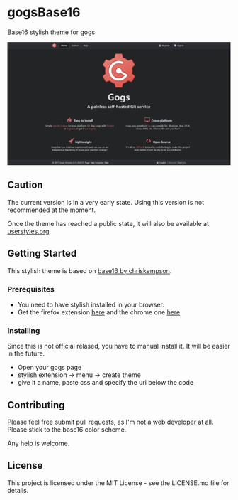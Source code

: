 # gogsBase16
Base16 stylish theme for gogs

![gogsBase16 preview image](assets/preview.png)

## Caution
The current version is in a very early state. Using this version is not recommended at the moment.

Once the theme has reached a public state, it will also be available at [userstyles.org](https://userstyles.org/).

## Getting Started

This stylish theme is based on [base16 by chriskempson](https://github.com/chriskempson/base16).

### Prerequisites
* You need to have stylish installed in your browser.
* Get the firefox extension [here](https://addons.mozilla.org/de/firefox/addon/stylish/) and the chrome one [here](https://chrome.google.com/webstore/detail/stylish-custom-themes-for/fjnbnpbmkenffdnngjfgmeleoegfcffe).

### Installing
Since this is not official relased, you have to manual install it. It will be easier in the future.

* Open your gogs page
* stylish extension -> menu -> create theme
* give it a name, paste css and specify the url below the code

## Contributing
Please feel free submit pull requests, as I'm not a web developer at all. Please stick to the base16 color scheme.

Any help is welcome.

## License
This project is licensed under the MIT License - see the LICENSE.md file for details.
